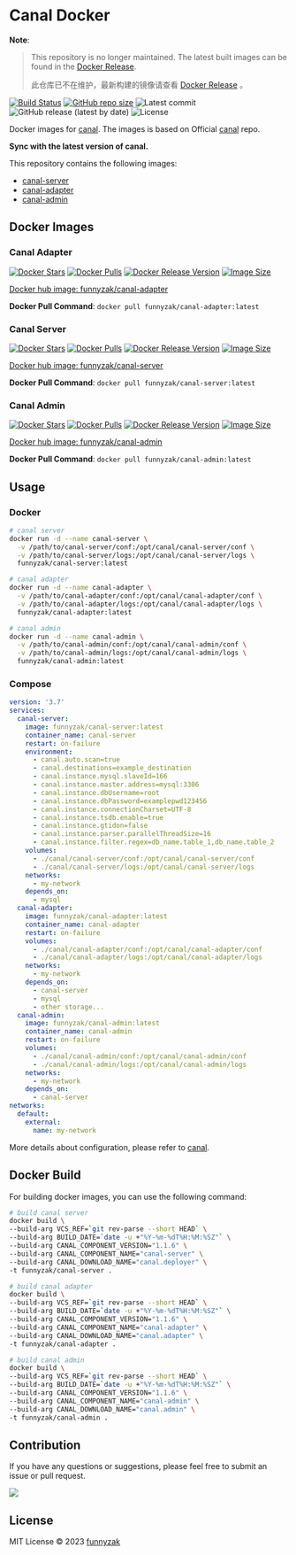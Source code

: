 # Canal Docker

**Note**:

> This repository is no longer maintained. The latest built images can be found in the [Docker Release](https://github.com/funnyzak/docker-release?tab=readme-ov-file#canal).
> 
> 此仓库已不在维护，最新构建的镜像请查看 [Docker Release](https://github.com/funnyzak/docker-release?tab=readme-ov-file#canal) 。

[![Build Status][build-status-image]][build-status]
[![GitHub repo size][repo-size-image]][repository-url]
![Latest commit][latest-commit]
![GitHub release (latest by date)][latest-release]
![License][license-image]

[build-status-image]:  https://github.com/funnyzak/canal-docker/actions/workflows/build.yml/badge.svg
[build-status]: https://github.com/funnyzak/canal-docker/actions
[repo-size-image]: https://img.shields.io/github/repo-size/funnyzak/canal-docker?style=flat-square&logo=github&logoColor=white&label=size
[repository-url]: https://github.com/funnyzak/canal-docker
[license-image]: https://img.shields.io/github/license/funnyzak/canal-docker?style=flat-square&logo=github&logoColor=white&label=license
[latest-commit]: https://img.shields.io/github/last-commit/funnyzak/canal-docker
[latest-release]: https://img.shields.io/github/v/release/funnyzak/canal-docker

Docker images for [canal](https://github.com/alibaba/canal). The images is based on Official [canal](https://github.com/alibaba/canal) repo.

 **Sync with the latest version of canal.**

This repository contains the following images:

- [canal-server](https://github.com/alibaba/canal/tree/master/server)
- [canal-adapter](https://github.com/alibaba/canal/tree/master/client-adapter)
- [canal-admin](https://github.com/alibaba/canal/tree/master/admin)

## Docker Images

### Canal Adapter

[![Docker Stars](https://img.shields.io/docker/stars/funnyzak/canal-adapter.svg?style=flat-square)](https://hub.docker.com/r/funnyzak/canal-adapter/)
[![Docker Pulls](https://img.shields.io/docker/pulls/funnyzak/canal-adapter.svg?style=flat-square)](https://hub.docker.com/r/funnyzak/canal-adapter/)
[![Docker Release Version](https://img.shields.io/docker/v/funnyzak/canal-adapter?sort=semver&label=latest)](https://hub.docker.com/r/funnyzak/canal-adapter/)
[![Image Size](https://img.shields.io/docker/image-size/funnyzak/canal-adapter)](https://hub.docker.com/r/funnyzak/canal-adapter/)

[Docker hub image: funnyzak/canal-adapter](https://hub.docker.com/r/funnyzak/canal-adapter)

**Docker Pull Command**: `docker pull funnyzak/canal-adapter:latest`

### Canal Server

[![Docker Stars](https://img.shields.io/docker/stars/funnyzak/canal-server.svg?style=flat-square)](https://hub.docker.com/r/funnyzak/canal-server/)
[![Docker Pulls](https://img.shields.io/docker/pulls/funnyzak/canal-server.svg?style=flat-square)](https://hub.docker.com/r/funnyzak/canal-server/)
[![Docker Release Version](https://img.shields.io/docker/v/funnyzak/canal-server?sort=semver&label=latest)](https://hub.docker.com/r/funnyzak/canal-server/)
[![Image Size](https://img.shields.io/docker/image-size/funnyzak/canal-server)](https://hub.docker.com/r/funnyzak/canal-server/)

[Docker hub image: funnyzak/canal-server](https://hub.docker.com/r/funnyzak/canal-server)

**Docker Pull Command**: `docker pull funnyzak/canal-server:latest`

### Canal Admin

[![Docker Stars](https://img.shields.io/docker/stars/funnyzak/canal-admin.svg?style=flat-square)](https://hub.docker.com/r/funnyzak/canal-admin/)
[![Docker Pulls](https://img.shields.io/docker/pulls/funnyzak/canal-admin.svg?style=flat-square)](https://hub.docker.com/r/funnyzak/canal-admin/)
[![Docker Release Version](https://img.shields.io/docker/v/funnyzak/canal-admin?sort=semver&label=latest)](https://hub.docker.com/r/funnyzak/canal-admin/)
[![Image Size](https://img.shields.io/docker/image-size/funnyzak/canal-admin)](https://hub.docker.com/r/funnyzak/canal-admin/)

[Docker hub image: funnyzak/canal-admin](https://hub.docker.com/r/funnyzak/canal-admin)

**Docker Pull Command**: `docker pull funnyzak/canal-admin:latest`

## Usage

### Docker

```bash
# canal server
docker run -d --name canal-server \
  -v /path/to/canal-server/conf:/opt/canal/canal-server/conf \
  -v /path/to/canal-server/logs:/opt/canal/canal-server/logs \
  funnyzak/canal-server:latest

# canal adapter
docker run -d --name canal-adapter \
  -v /path/to/canal-adapter/conf:/opt/canal/canal-adapter/conf \
  -v /path/to/canal-adapter/logs:/opt/canal/canal-adapter/logs \
  funnyzak/canal-adapter:latest

# canal admin
docker run -d --name canal-admin \
  -v /path/to/canal-admin/conf:/opt/canal/canal-admin/conf \
  -v /path/to/canal-admin/logs:/opt/canal/canal-admin/logs \
  funnyzak/canal-admin:latest
```

### Compose

```yaml
version: '3.7'
services:
  canal-server:
    image: funnyzak/canal-server:latest
    container_name: canal-server
    restart: on-failure
    environment:
      - canal.auto.scan=true
      - canal.destinations=example_destination
      - canal.instance.mysql.slaveId=166
      - canal.instance.master.address=mysql:3306
      - canal.instance.dbUsername=root
      - canal.instance.dbPassword=examplepwd123456
      - canal.instance.connectionCharset=UTF-8
      - canal.instance.tsdb.enable=true
      - canal.instance.gtidon=false
      - canal.instance.parser.parallelThreadSize=16
      - canal.instance.filter.regex=db_name.table_1,db_name.table_2
    volumes:
      - ./canal/canal-server/conf:/opt/canal/canal-server/conf
      - ./canal/canal-server/logs:/opt/canal/canal-server/logs
    networks:
      - my-network
    depends_on:
      - mysql
  canal-adapter:
    image: funnyzak/canal-adapter:latest
    container_name: canal-adapter
    restart: on-failure
    volumes:
      - ./canal/canal-adapter/conf:/opt/canal/canal-adapter/conf
      - ./canal/canal-adapter/logs:/opt/canal/canal-adapter/logs
    networks:
      - my-network
    depends_on:
      - canal-server
      - mysql
      - other storage...
  canal-admin:
    image: funnyzak/canal-admin:latest
    container_name: canal-admin
    restart: on-failure
    volumes:
      - ./canal/canal-admin/conf:/opt/canal/canal-admin/conf
      - ./canal/canal-admin/logs:/opt/canal/canal-admin/logs
    networks:
      - my-network
    depends_on:
      - canal-server
networks:
  default:
    external:
      name: my-network
```

More details about configuration, please refer to [canal](https://github.com/alibaba/canal).

## Docker Build

For building docker images, you can use the following command:

```bash
# build canal server
docker build \
--build-arg VCS_REF=`git rev-parse --short HEAD` \
--build-arg BUILD_DATE=`date -u +"%Y-%m-%dT%H:%M:%SZ"` \
--build-arg CANAL_COMPONENT_VERSION="1.1.6" \
--build-arg CANAL_COMPONENT_NAME="canal-server" \
--build-arg CANAL_DOWNLOAD_NAME="canal.deployer" \
-t funnyzak/canal-server .

# build canal adapter
docker build \
--build-arg VCS_REF=`git rev-parse --short HEAD` \
--build-arg BUILD_DATE=`date -u +"%Y-%m-%dT%H:%M:%SZ"` \
--build-arg CANAL_COMPONENT_VERSION="1.1.6" \
--build-arg CANAL_COMPONENT_NAME="canal-adapter" \
--build-arg CANAL_DOWNLOAD_NAME="canal.adapter" \
-t funnyzak/canal-adapter .

# build canal admin
docker build \
--build-arg VCS_REF=`git rev-parse --short HEAD` \
--build-arg BUILD_DATE=`date -u +"%Y-%m-%dT%H:%M:%SZ"` \
--build-arg CANAL_COMPONENT_VERSION="1.1.6" \
--build-arg CANAL_COMPONENT_NAME="canal-admin" \
--build-arg CANAL_DOWNLOAD_NAME="canal.admin" \
-t funnyzak/canal-admin .
```

## Contribution

If you have any questions or suggestions, please feel free to submit an issue or pull request.

<a href="https://github.com/funnyzak/canal-docker/graphs/contributors">
  <img src="https://contrib.rocks/image?repo=funnyzak/canal-docker" />
</a>

## License

MIT License © 2023 [funnyzak](https://github.com/funnyzak)
